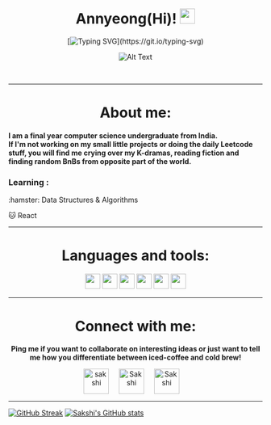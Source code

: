 <div align="center">
  
# Annyeong(Hi)! <img src="https://raw.githubusercontent.com/MartinHeinz/MartinHeinz/master/wave.gif" width="30px">
  
[![Typing SVG](https://readme-typing-svg.herokuapp.com?color=%23D2C3E4&vCenter=true&width=551&lines=Welcome+to+the+space!!;Hope+you+are+having+a+good+day.+;Let's+take+things+slow+and+enjoy+where+we+are.)](https://git.io/typing-svg)
 
![Alt Text](https://c.tenor.com/6Gr-6QEvE7EAAAAC/school-live-cute.gif)

</div>
</br>

<hr>
<h1 align="center">About me:</h1>
<p align="center">
<h4>
    I am a final year computer science undergraduate from India.<br> If I'm not working on my small little projects or doing the daily Leetcode stuff, you will find me crying over my K-dramas, reading fiction and finding random BnBs from opposite part of the world.
</div>
   
</p>
</hr>

<h3> Learning :</h3>
:hamster: Data Structures & Algorithms

:cat: React



<hr>
<h1 align="center">Languages and tools: </h1>
<p align="center">
<div align="center">
  <img src = 'https://github.com/MarikIshtar007/MarikIshtar007/blob/master/images/c-original.svg' width='30'/> <img src = 'https://github.com/MarikIshtar007/MarikIshtar007/blob/master/images/cpp.svg' width='30'/> <img src = 'https://github.com/MarikIshtar007/MarikIshtar007/blob/master/images/python2.png' height='30'/>  <img src = 'https://github.com/MarikIshtar007/MarikIshtar007/blob/master/images/html.svg' width='30'/> <img src = 'https://github.com/MarikIshtar007/MarikIshtar007/blob/master/images/css.svg' width='30'/> <img src = 'https://github.com/MarikIshtar007/MarikIshtar007/blob/master/images/js.svg' width='30'/>

</div>
   
</p>
</hr>

<hr>
<h1 align="center">Connect with me:</h1>
<p align="center">
<B>Ping me if you want to collaborate on interesting ideas or just want to tell me how you differentiate between iced-coffee and cold brew!</B>
<div align="center">
<a href="https://twitter.com/saakshiiiee" target="blank"><img align="center" src="https://user-images.githubusercontent.com/56168294/155589013-cbe40877-dfd6-4f23-9371-096d0e31f51d.png" alt="sakshi" height="50" width="50" /></a> &nbsp;&nbsp;&nbsp;
<a href="https://www.linkedin.com/in/sakshi-kumari-06/" target="blank"><img align="center" src="https://cdn-icons-png.flaticon.com/512/174/174857.png" alt="Sakshi" height="50" width="50" /></a>&nbsp;&nbsp;&nbsp;&nbsp;
  <a href="mailto:sakshi6820@gmail.com" target="blank"><img align="center" src="https://user-images.githubusercontent.com/56168294/155588782-a52d2433-08d7-4a3a-be84-1f4d4fdf06d6.png" alt="Sakshi" height="50" width="50" /></a>&nbsp;&nbsp;&nbsp;&nbsp;
</div>
   
</p>
</hr>

<hr>
<div algin=centre>
  
[![GitHub Streak](https://github-readme-streak-stats.herokuapp.com/?user=sakshi-06)](https://git.io/streak-stats)
[![Sakshi's GitHub stats](https://github-readme-stats.vercel.app/api?username=sakshi-06)](https://github.com/anuraghazra/github-readme-stats)
  
  </div>

</hr>
<!--
**sakshi-06/sakshi-06** is a ✨ _special_ ✨ repository because its `README.md` (this file) appears on your GitHub profile.

![](https://img.shields.io/badge/Code-C++-informational?style=flat&logo=<LOGO_NAME>&logoColor=white&color=2bbc8a)
![Sakshi's github stats](https://github-readme-stats.vercel.app/api?username=sakshi-06&show_icons=true&hide=[%22issues%22])

Here are some ideas to get you started:

- 🔭 I’m currently working on ...
- 🌱 I’m currently learning ...
- 👯 I’m looking to collaborate on ...
- 🤔 I’m looking for help with ...
- 💬 Ask me about ...
- 📫 How to reach me: ...
- 😄 Pronouns: ...
- ⚡ Fun fact: ...
![](https://img.shields.io/badge/<WORD_ON_LEFT>-<WORD_ON_RIGHT>-informational?style=flat&logo=<LOGO_NAME>&logoColor=white&color=2bbc8a)
-->
